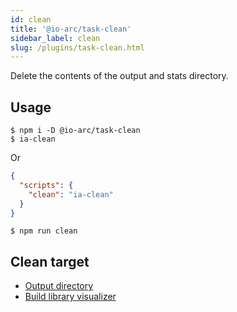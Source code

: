 ```yaml
---
id: clean
title: '@io-arc/task-clean'
sidebar_label: clean
slug: /plugins/task-clean.html
---
```


Delete the contents of the output and stats directory.

## Usage

```shell
$ npm i -D @io-arc/task-clean
$ ia-clean
```

Or

```json title="package.json"
{
  "scripts": {
    "clean": "ia-clean"
  }
}
```

```shell
$ npm run clean
```

## Clean target

- [Output directory](../../configuration/build.md#outputdir)
- [Build library visualizer](../../build/js.md#library-visualizer)

